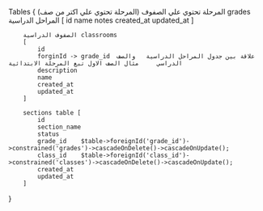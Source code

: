 Tables
{
 المرحلة تحتوي علي الصفوف (المرحلة تحتوي علي اكتر من صف)
    grades  المراحل الدراسية
        [
            id
            name
            notes
            created_at
            updated_at
        ]

        الصفوف الدراسية classrooms
        [
            id
            forginId -> grade_id  علاقة بين جدول المراحل الدراسية   والصف الدراسي     مثال الصف الاول تبع المرحلة الابتدائية 
            description
            name
            created_at
            updated_at
        ]

        sections table [ 
            id
            section_name
            status
            grade_id    $table->foreignId('grade_id')->constrained('grades')->cascadeOnDelete()->cascadeOnUpdate();
            class_id    $table->foreignId('class_id')->constrained('classes')->cascadeOnDelete()->cascadeOnUpdate();
            created_at
            updated_at
        ]


}
